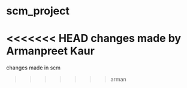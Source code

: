 # scm_project
<<<<<<< HEAD
changes made by Armanpreet Kaur
=======
changes made in scm  
>>>>>>> arman
